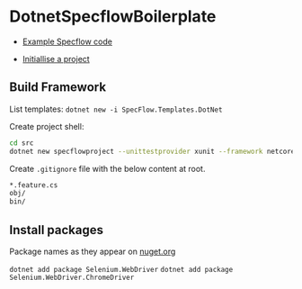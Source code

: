 # DotnetSpecflowBoilerplate

- [Example Specflow code]("https://github.com/SpecFlowOSS/SpecFlow-Examples")

- [Initiallise a project]("https://docs.specflow.org/projects/specflow/en/latest/Installation/Project-and-Item-Templates.html")

## Build Framework

List templates: ```dotnet new -i SpecFlow.Templates.DotNet```

Create project shell:

```bash
cd src
dotnet new specflowproject --unittestprovider xunit --framework netcoreapp3.1 --name boilerplate
```

Create ```.gitignore``` file with the below content at root.

```bash
*.feature.cs
obj/
bin/
```

## Install packages

Package names as they appear on [nuget.org]("https://www.nuget.org")

```dotnet add package Selenium.WebDriver```
```dotnet add package Selenium.WebDriver.ChromeDriver```
